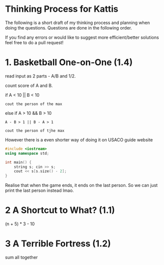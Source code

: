 # Thinking Process for Kattis

The following is a short draft of my thinking process and planning when doing the questions. Questions are done in the following order. 

If you find any errors or would like to suggest more efficient/better solutions feel free to do a pull request!


# 1. Basketball One-on-One (1.4)

read input as 2 parts - A/B and 1/2. 

count score of A and B. 

if A < 10 ||  B < 10
    
    cout the person of the max

else if A > 10 && B > 10

    A - B > 1 || B - A > 1

    cout the person of tjhe max


However there is a even shorter way of doing it on USACO guide website

```cpp
#include <iostream>
using namespace std;

int main() {
	string s; cin >> s;
	cout << s[s.size() - 2];
}
```

Realise that when the game ends, it ends on the last person. So we can just print the last person instead lmao. 


# 2 A Shortcut to What? (1.1)

(n + 5) * 3 - 10


# 3 A Terrible Fortress (1.2)

sum all together